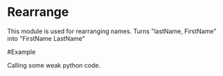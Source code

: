 Rearrange
=========

This module is used for rearranging names.
Turns "lastName, FirstName" into "FirstName LastName"

#Example

Calling some weak python code.